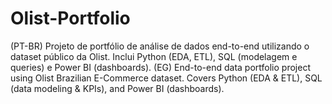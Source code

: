 # Olist-Portfolio
(PT-BR) Projeto de portfólio de análise de dados end-to-end utilizando o dataset público da Olist. Inclui Python (EDA, ETL), SQL (modelagem e queries) e Power BI (dashboards).   (EG) End-to-end data portfolio project using Olist Brazilian E-Commerce dataset. Covers Python (EDA &amp; ETL), SQL (data modeling &amp; KPIs), and Power BI (dashboards).
